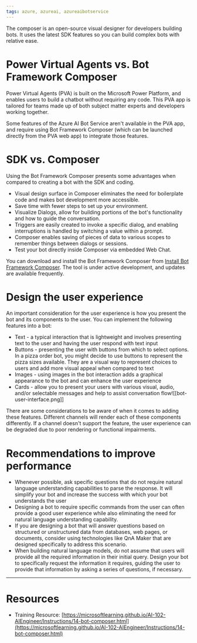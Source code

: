 ```yaml
---
tags: azure, azureai, azureaibotservice
---
```


The composer is an open-source visual designer for developers building bots. It uses the latest SDK features so you can build complex bots with relative ease.

# Power Virtual Agents vs. Bot Framework Composer

Power Virtual Agents (PVA) is built on the Microsoft Power Platform, and enables users to build a chatbot without requiring any code. This PVA app is tailored for teams made up of both subject matter experts and developers working together.

Some features of the Azure AI Bot Service aren't available in the PVA app, and require using Bot Framework Composer (which can be launched directly from the PVA web app) to integrate those features.

# SDK vs. Composer

Using the Bot Framework Composer presents some advantages when compared to creating a bot with the SDK and coding.

-   Visual design surface in Composer eliminates the need for boilerplate code and makes bot development more accessible.
-   Save time with fewer steps to set up your environment.
-   Visualize Dialogs, allow for building portions of the bot's functionality and how to guide the conversation.
-   Triggers are easily created to invoke a specific dialog, and enabling interruptions is handled by switching a value within a prompt.
-   Composer enables saving of pieces of data to various scopes to remember things between dialogs or sessions.
-   Test your bot directly inside Composer via embedded Web Chat.

You can download and install the Bot Framework Composer from [Install Bot Framework Composer](https://learn.microsoft.com/en-us/composer/install-composer). The tool is under active development, and updates are available frequently.

# Design the user experience

An important consideration for the user experience is how you present the bot and its components to the user. You can implement the following features into a bot:

-   Text - a typical interaction that is lightweight and involves presenting text to the user and having the user respond with text input
-   Buttons - presenting the user with buttons from which to select options. In a pizza order bot, you might decide to use buttons to represent the pizza sizes available. They are a visual way to represent choices to users and add more visual appeal when compared to text
-   Images - using images in the bot interaction adds a graphical appearance to the bot and can enhance the user experience
-   Cards - allow you to present your users with various visual, audio, and/or selectable messages and help to assist conversation flow![[bot-user-interface.png]]

There are some considerations to be aware of when it comes to adding these features. Different channels will render each of these components differently. If a channel doesn't support the feature, the user experience can be degraded due to poor rendering or functional impairments.

# Recommendations to improve performance

-   Whenever possible, ask specific questions that do not require natural language understanding capabilities to parse the response. It will simplify your bot and increase the success with which your bot understands the user
-   Designing a bot to require specific commands from the user can often provide a good user experience while also eliminating the need for natural language understanding capability.
-   If you are designing a bot that will answer questions based on structured or unstructured data from databases, web pages, or documents, consider using technologies like QnA Maker that are designed specifically to address this scenario.
-   When building natural language models, do not assume that users will provide all the required information in their initial query. Design your bot to specifically request the information it requires, guiding the user to provide that information by asking a series of questions, if necessary.

---

# Resources

-   Training Resource: [https://microsoftlearning.github.io/AI-102-AIEngineer/Instructions/14-bot-composer.html](https://microsoftlearning.github.io/AI-102-AIEngineer/Instructions/14-bot-composer.html)
